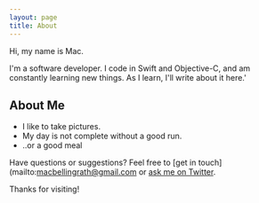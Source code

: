 ```yaml
---
layout: page
title: About
---
```


<p class="message">
  Hi, my name is Mac.
</p>

I'm a software developer. I code in Swift and Objective-C, and am constantly learning new things. As I learn, I'll write about it here.'

## About Me 

* I like to take pictures.
* My day is not complete without a good run. 
* ..or a good meal

Have questions or suggestions? Feel free to [get in touch](mailto:macbellingrath@gmail.com or [ask me on Twitter](https://twitter.com/mbellingrath).

Thanks for visiting!
